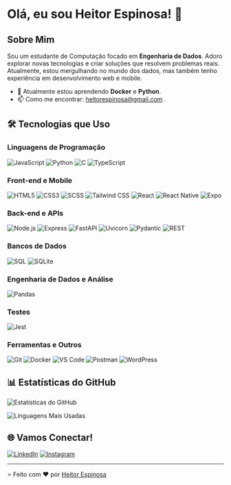 # Olá, eu sou Heitor Espinosa! 👋

## Sobre Mim
Sou um estudante de Computação focado em **Engenharia de Dados**. Adoro explorar novas tecnologias e criar soluções que resolvem problemas reais. Atualmente, estou mergulhando no mundo dos dados, mas também tenho experiência em desenvolvimento web e mobile.

- 🌱 Atualmente estou aprendendo **Docker** e **Python**.
- 📫 Como me encontrar: heitorespinosa@gmail.com .

## 🛠️ Tecnologias que Uso

### Linguagens de Programação
![JavaScript](https://img.shields.io/badge/-JavaScript-F7DF1E?style=flat-square&logo=javascript&logoColor=black)
![Python](https://img.shields.io/badge/-Python-3776AB?style=flat-square&logo=python&logoColor=white)
![C](https://img.shields.io/badge/-C-A8B9CC?style=flat-square&logo=c&logoColor=black)
![TypeScript](https://img.shields.io/badge/-TypeScript-3178C6?style=flat-square&logo=typescript&logoColor=white)

### Front-end e Mobile
![HTML5](https://img.shields.io/badge/-HTML5-E34F26?style=flat-square&logo=html5&logoColor=white)
![CSS3](https://img.shields.io/badge/-CSS3-1572B6?style=flat-square&logo=css3&logoColor=white)
![SCSS](https://img.shields.io/badge/-SCSS-CC6699?style=flat-square&logo=sass&logoColor=white)
![Tailwind CSS](https://img.shields.io/badge/-Tailwind%20CSS-06B6D4?style=flat-square&logo=tailwind-css&logoColor=white)
![React](https://img.shields.io/badge/-React-61DAFB?style=flat-square&logo=react&logoColor=black)
![React Native](https://img.shields.io/badge/-React%20Native-61DAFB?style=flat-square&logo=react&logoColor=black)
![Expo](https://img.shields.io/badge/-Expo-000020?style=flat-square&logo=expo&logoColor=white)

### Back-end e APIs
![Node.js](https://img.shields.io/badge/-Node.js-339933?style=flat-square&logo=node.js&logoColor=white)
![Express](https://img.shields.io/badge/-Express-000000?style=flat-square&logo=express&logoColor=white)
![FastAPI](https://img.shields.io/badge/-FastAPI-009688?style=flat-square&logo=fastapi&logoColor=white)
![Uvicorn](https://img.shields.io/badge/-Uvicorn-499848?style=flat-square&logo=uvicorn&logoColor=white)
![Pydantic](https://img.shields.io/badge/-Pydantic-920000?style=flat-square&logo=pydantic&logoColor=white)
![REST](https://img.shields.io/badge/-REST-FF6F61?style=flat-square&logo=rest&logoColor=white)

### Bancos de Dados
![SQL](https://img.shields.io/badge/-SQL-4479A1?style=flat-square&logo=mysql&logoColor=white)
![SQLite](https://img.shields.io/badge/-SQLite-003B57?style=flat-square&logo=sqlite&logoColor=white)

### Engenharia de Dados e Análise
![Pandas](https://img.shields.io/badge/-Pandas-150458?style=flat-square&logo=pandas&logoColor=white)

### Testes
![Jest](https://img.shields.io/badge/-Jest-C21325?style=flat-square&logo=jest&logoColor=white)

### Ferramentas e Outros
![Git](https://img.shields.io/badge/-Git-F05032?style=flat-square&logo=git&logoColor=white)
![Docker](https://img.shields.io/badge/-Docker-2496ED?style=flat-square&logo=docker&logoColor=white)
![VS Code](https://img.shields.io/badge/-VS%20Code-007ACC?style=flat-square&logo=visual-studio-code&logoColor=white)
![Postman](https://img.shields.io/badge/-Postman-FF6C37?style=flat-square&logo=postman&logoColor=white)
![WordPress](https://img.shields.io/badge/-WordPress-21759B?style=flat-square&logo=wordpress&logoColor=white)

## 📊 Estatísticas do GitHub

![Estatísticas do GitHub](https://github-readme-stats.vercel.app/api?username=HeitorRangel&show_icons=true&theme=radical)

![Linguagens Mais Usadas](https://github-readme-stats.vercel.app/api/top-langs/?username=HeitorRangel&layout=compact&theme=radical)

## 🌐 Vamos Conectar!

[![LinkedIn](https://img.shields.io/badge/-LinkedIn-0077B5?style=flat-square&logo=linkedin&logoColor=white)](https://www.linkedin.com/in/heitorespinosa/)
[![Instagram](https://img.shields.io/badge/-Instagram-E4405F?style=flat-square&logo=instagram&logoColor=white)](https://www.instagram.com/heitor__rangel/)

---

⭐️ Feito com ❤️ por [Heitor Espinosa](https://github.com/HeitorRangel)
